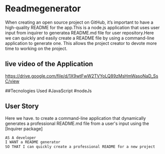 # Readmegenerator

 When creating an open source project on GitHub, it’s important to have a high-quality README for the app.This is a node.js application that uses user input from inquirer to generatea README.md file for user repository.Here we can quickly and easily create a README file by using a command-line application to generate one. This allows the project creator to devote more time to working on the project.

 
## live video of the Application

https://drive.google.com/file/d/1X9wtFwW2TVYoLQ89zMsHmWasoNaD_SsC/view

 
 
 
 
 
 
 ##Tecnologies Used
 #JavaScript
 #nodeJs
 
 
 
 
  
 
 ## User Story
Here we have. to create a command-line application that dynamically generates a professional README.md file from a user's input using the [Inquirer package]

```md
AS A developer
I WANT a README generator
SO THAT I can quickly create a professional README for a new project
```
